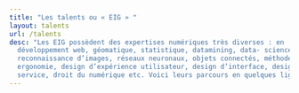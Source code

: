 ```yaml
---
title: "Les talents ou « EIG » "
layout: talents
url: /talents
desc: "Les EIG possèdent des expertises numériques très diverses : en
  développement web, géomatique, statistique, datamining, data- science,
  reconnaissance d’images, réseaux neuronaux, objets connectés, méthodes agiles,
  ergonomie, design d’expérience utilisateur, design d’interface, design de
  service, droit du numérique etc. Voici leurs parcours en quelques lignes."
---
```


